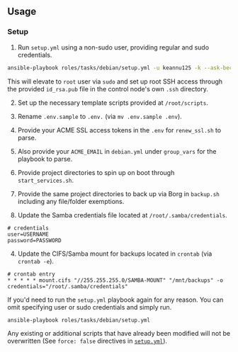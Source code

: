 ## Usage

### Setup

1. Run `setup.yml` using a non-sudo user, providing regular and sudo credentials.

```bash
ansible-playbook roles/tasks/debian/setup.yml -u keannu125 -k --ask-become-pass
```

This will elevate to `root` user via `sudo` and set up root SSH access through the provided `id_rsa.pub` file in the control node's own `.ssh` directory.

2. Set up the necessary template scripts provided at `/root/scripts`.

3. Rename `.env.sample` to `.env.` (via `mv .env.sample .env`).

4. Provide your ACME SSL access tokens in the `.env` for `renew_ssl.sh` to parse.

5. Also provide your `ACME_EMAIL` in `debian.yml` under `group_vars` for the playbook to parse.

6. Provide project directories to spin up on boot through `start_services.sh`.

7. Provide the same project directories to back up via Borg in `backup.sh` including any file/folder exemptions.

8. Update the Samba credentials file located at `/root/.samba/credentials`.

```
# credentials
user=USERNAME
password=PASSWORD
```

4. Update the CIFS/Samba mount for backups located in `crontab` (via `crontab -e`).

```
# crontab entry
* * * * * mount.cifs "//255.255.255.0/SAMBA-MOUNT" "/mnt/backups" -o credentials="/root/.samba/credentials"
```

If you'd need to run the `setup.yml` playbook again for any reason. You can omit specifying user or sudo credentials and simply run.

```bash
ansible-playbook roles/tasks/debian/setup.yml
```

Any existing or additional scripts that have already been modified will not be overwritten (See `force: false` directives in [`setup.yml`](./setup.yml)).
